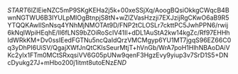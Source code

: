 $START$6lZlEieNZC5mP9SKgKEHa2j5k+00xeSSjXq/AoogBQsiOkkgCWqcB4BwnNGTWU6B3IYULpMIOgBtnpjS8tN+wZlZVasHzzji7EXJzijRgCKwO6aB9R5YTQQKAwIlSnNsq4YNhMjNMOTAt9D/FNP2tCLOSLr7ckttPC5JwhPPN6/rwij6kNqIWpiHEqhE/lI6fLNS9bZOiRoScIV41Il+dDL1AuStA2kw14kgZc/Rf97EHHhIdWRkKM+Dv0ssIEedFGTNu5ncQaIdQrzVMCMgyp6YU1MT7jgqS96EZ66C0q3yDhPI6UiSV/QgajXWfJnQtCKlsSeurMtjT+hVnGb/WrA7poH1HlhNBAoDAiVKc2yIx1FTm0MCtSRxqsiVV6G05pUNw9qenF3HgzEvy9yiup3v7SrD1S5+DNcDyukg27J+mHbo200j1itmt8utoENz$END$